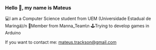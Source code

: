 ### Hello 👋, my name is Mateus

💻I am a Computer Science student from UEM (Universidade Estadual de Maringá)/n
🐧Member from Manna_Team\n
🕹Trying to develop games in Arduino 

If you want to contact me: mateus.trackson@gmail.com


